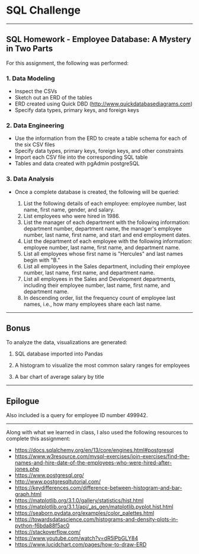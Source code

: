 # SQL Challenge

-----------------------------------------

## SQL Homework - Employee Database: A Mystery in Two Parts

For this assignment, the following was performed:

### 1. Data Modeling

- Inspect the CSVs
- Sketch out an ERD of the tables
- ERD created using Quick DBD (http://www.quickdatabasediagrams.com)
- Specify data types, primary keys, and foreign keys 

### 2. Data Engineering

- Use the information from the ERD to create a table schema for each of the six CSV files
- Specify data types, primary keys, foreign keys, and other constraints
- Import each CSV file into the corresponding SQL table
- Tables and data created with pgAdmin postgreSQL

### 3. Data Analysis

- Once a complete database is created, the following will be queried:

    1. List the following details of each employee: employee number, last name, first name, gender, and salary.
    2. List employees who were hired in 1986.
    3. List the manager of each department with the following information: department number, department name, the manager's employee number, last name, first name, and start and end employment dates.
    4. List the department of each employee with the following information: employee number, last name, first name, and department name.
    5. List all employees whose first name is "Hercules" and last names begin with "B."
    6. List all employees in the Sales department, including their employee number, last name, first name, and department name.
    7. List all employees in the Sales and Development departments, including their employee number, last name, first name, and department name.
    8. In descending order, list the frequency count of employee last names, i.e., how many employees share each last name.

-----------------------------------------

## Bonus

To analyze the data, visualizations are generated:

1. SQL database imported into Pandas

2. A histogram to visualize the most common salary ranges for employees

3. A bar chart of average salary by title

-----------------------------------------

## Epilogue

Also included is a query for employee ID number 499942.



-----------------------------------------------------



Along with what we learned in class, I also used the following resources to complete this assignment:



- https://docs.sqlalchemy.org/en/13/core/engines.html#postgresql
- https://www.w3resource.com/mysql-exercises/join-exercises/find-the-names-and-hire-date-of-the-employees-who-were-hired-after-jones.php
- https://www.postgresql.org/
- http://www.postgresqltutorial.com/
- https://keydifferences.com/difference-between-histogram-and-bar-graph.html
- https://matplotlib.org/3.1.0/gallery/statistics/hist.html
- https://matplotlib.org/3.1.1/api/_as_gen/matplotlib.pyplot.hist.html
- https://seaborn.pydata.org/examples/color_palettes.html
- https://towardsdatascience.com/histograms-and-density-plots-in-python-f6bda88f5ac0
- https://stackoverflow.com/
- https://www.youtube.com/watch?v=dR5lPbGLY84
- https://www.lucidchart.com/pages/how-to-draw-ERD
